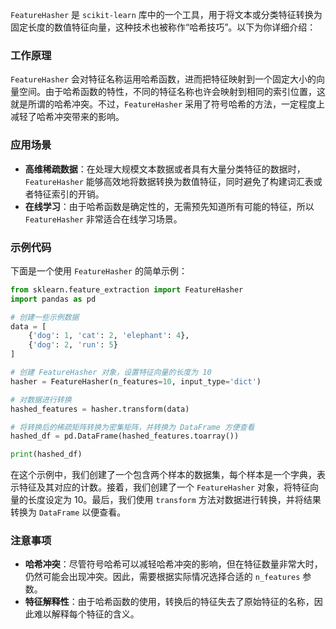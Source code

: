 `FeatureHasher` 是 `scikit-learn` 库中的一个工具，用于将文本或分类特征转换为固定长度的数值特征向量，这种技术也被称作“哈希技巧”。以下为你详细介绍：

### 工作原理
`FeatureHasher` 会对特征名称运用哈希函数，进而把特征映射到一个固定大小的向量空间。由于哈希函数的特性，不同的特征名称也许会映射到相同的索引位置，这就是所谓的哈希冲突。不过，`FeatureHasher` 采用了符号哈希的方法，一定程度上减轻了哈希冲突带来的影响。

### 应用场景
- **高维稀疏数据**：在处理大规模文本数据或者具有大量分类特征的数据时，`FeatureHasher` 能够高效地将数据转换为数值特征，同时避免了构建词汇表或者特征索引的开销。
- **在线学习**：由于哈希函数是确定性的，无需预先知道所有可能的特征，所以 `FeatureHasher` 非常适合在线学习场景。

### 示例代码
下面是一个使用 `FeatureHasher` 的简单示例：
```python
from sklearn.feature_extraction import FeatureHasher
import pandas as pd

# 创建一些示例数据
data = [
    {'dog': 1, 'cat': 2, 'elephant': 4},
    {'dog': 2, 'run': 5}
]

# 创建 FeatureHasher 对象，设置特征向量的长度为 10
hasher = FeatureHasher(n_features=10, input_type='dict')

# 对数据进行转换
hashed_features = hasher.transform(data)

# 将转换后的稀疏矩阵转换为密集矩阵，并转换为 DataFrame 方便查看
hashed_df = pd.DataFrame(hashed_features.toarray())

print(hashed_df)

```
在这个示例中，我们创建了一个包含两个样本的数据集，每个样本是一个字典，表示特征及其对应的计数。接着，我们创建了一个 `FeatureHasher` 对象，将特征向量的长度设定为 10。最后，我们使用 `transform` 方法对数据进行转换，并将结果转换为 `DataFrame` 以便查看。

### 注意事项
- **哈希冲突**：尽管符号哈希可以减轻哈希冲突的影响，但在特征数量非常大时，仍然可能会出现冲突。因此，需要根据实际情况选择合适的 `n_features` 参数。
- **特征解释性**：由于哈希函数的使用，转换后的特征失去了原始特征的名称，因此难以解释每个特征的含义。